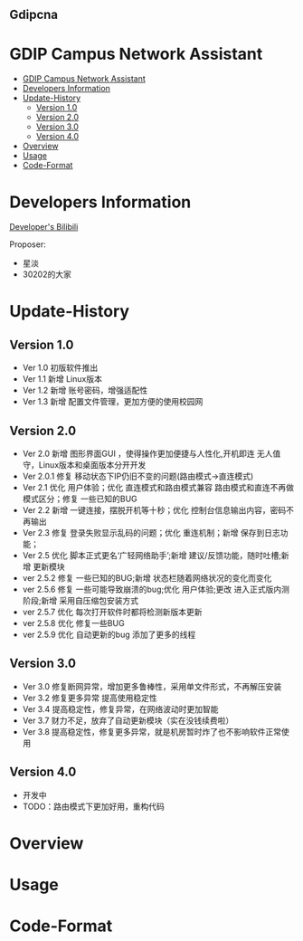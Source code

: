 <!--
 * @Description: Rolin's code edit
 * @Author: Rolin-Code
 * @Date: 2021-11-05 00:13:18
 * @LastEditors: Rolin
 * @Code-Function-What do you want to do: 
-->
## Gdipcna
# GDIP Campus Network Assistant

- [GDIP Campus Network Assistant](#gdip-campus-network-assistant)
- [Developers Information](#developers-information)
- [Update-History](#update-history)
  - [Version 1.0](#version-10)
  - [Version 2.0](#version-20)
  - [Version 3.0](#version-30)
  - [Version 4.0](#version-40)
- [Overview](#overview)
- [Usage](#usage)
- [Code-Format](#code-format)

# Developers Information
[Developer's Bilibili](https://space.bilibili.com/23161464)

Proposer:
- 星淡
- 30202的大家
# Update-History
## Version 1.0
- Ver 1.0 初版软件推出
- Ver 1.1 新增 Linux版本
- Ver 1.2 新增 账号密码，增强适配性
- Ver 1.3 新增 配置文件管理，更加方便的使用校园网
## Version 2.0
- Ver 2.0 新增 图形界面GUI ，使得操作更加便捷与人性化,开机即连 无人值守，Linux版本和桌面版本分开开发
- Ver 2.0.1 修复 移动状态下IP仍旧不变的问题(路由模式->直连模式)
- Ver 2.1 优化 用户体验；优化 直连模式和路由模式兼容 路由模式和直连不再做模式区分；修复 一些已知的BUG
- Ver 2.2 新增 一键连接，摆脱开机等十秒；优化 控制台信息输出内容，密码不再输出
- Ver 2.3 修复 登录失败显示乱码的问题；优化 重连机制；新增 保存到日志功能；
- Ver 2.5 优化 脚本正式更名‘广轻网络助手’;新增 建议/反馈功能，随时吐槽;新增 更新模块
- ver 2.5.2 修复 一些已知的BUG;新增 状态栏随着网络状况的变化而变化
- ver 2.5.6 修复 一些可能导致崩溃的bug;优化 用户体验;更改 进入正式版内测阶段;新增 采用自压缩包安装方式
- ver 2.5.7 优化 每次打开软件时都将检测新版本更新
- ver 2.5.8 优化 修复一些BUG
- ver 2.5.9 优化 自动更新的bug 添加了更多的线程
## Version 3.0
- Ver 3.0 修复断网异常，增加更多鲁棒性，采用单文件形式，不再解压安装
- Ver 3.2 修复更多异常 提高使用稳定性
- Ver 3.4 提高稳定性，修复异常，在网络波动时更加智能
- Ver 3.7 财力不足，放弃了自动更新模块（实在没钱续费啦）
- Ver 3.8 提高稳定性，修复更多异常，就是机房暂时炸了也不影响软件正常使用
## Version 4.0 
- 开发中
- TODO：路由模式下更加好用，重构代码
# Overview
# Usage
# Code-Format